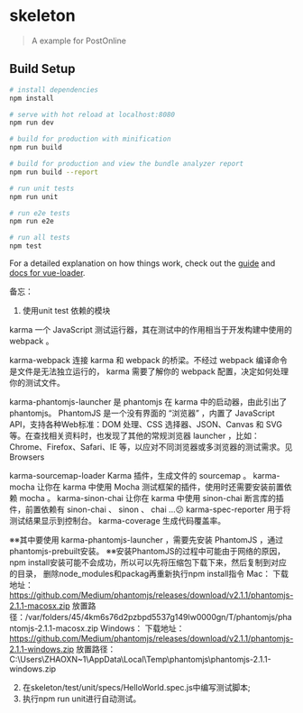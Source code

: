 # skeleton

> A example for PostOnline

## Build Setup

``` bash
# install dependencies
npm install

# serve with hot reload at localhost:8080
npm run dev

# build for production with minification
npm run build

# build for production and view the bundle analyzer report
npm run build --report

# run unit tests
npm run unit

# run e2e tests
npm run e2e

# run all tests
npm test
```

For a detailed explanation on how things work, check out the [guide](http://vuejs-templates.github.io/webpack/) and [docs for vue-loader](http://vuejs.github.io/vue-loader).

备忘：
1. 使用unit test 依赖的模块

karma 一个 JavaScript 测试运行器，其在测试中的作用相当于开发构建中使用的 webpack 。

karma-webpack 连接 karma 和 webpack 的桥梁。不经过 webpack 编译命令是文件是无法独立运行的， karma 需要了解你的 webpack 配置，决定如何处理你的测试文件。

karma-phantomjs-launcher 是 phantomjs 在 karma 中的启动器，由此引出了 phantomjs。 PhantomJS 是一个没有界面的 “浏览器” ，内置了 JavaScript API，支持各种Web标准：DOM 处理、CSS 选择器、JSON、Canvas 和 SVG 等。在查找相关资料时，也发现了其他的常规浏览器 launcher ，比如：Chrome、Firefox、Safari、IE 等，以应对不同浏览器或多浏览器的测试需求。见 Browsers

karma-sourcemap-loader Karma 插件，生成文件的 sourcemap 。
karma-mocha 让你在 karma 中使用 Mocha 测试框架的插件，使用时还需要安装前置依赖 mocha 。
karma-sinon-chai 让你在 karma 中使用 sinon-chai 断言库的插件，前置依赖有 sinon-chai 、 sinon 、 chai …:confused:
karma-spec-reporter 用于将测试结果显示到控制台。
karma-coverage 生成代码覆盖率。

※※其中要使用 karma-phantomjs-launcher ，需要先安装 PhantomJS ，通过 phantomjs-prebuilt安装。
※※安装PhantomJS的过程中可能由于网络的原因，npm install安装可能不会成功，所以可以先将压缩包下载下来，然后复制到对应的目录，
删除node_modules和packag再重新执行npm install指令
Mac：
下载地址：https://github.com/Medium/phantomjs/releases/download/v2.1.1/phantomjs-2.1.1-macosx.zip
放置路径：/var/folders/45/4km6s76d2pzbpd5537g149lw0000gn/T/phantomjs/phantomjs-2.1.1-macosx.zip
Windows：
下载地址： https://github.com/Medium/phantomjs/releases/download/v2.1.1/phantomjs-2.1.1-windows.zip
放置路径：C:\Users\ZHAOXN~1\AppData\Local\Temp\phantomjs\phantomjs-2.1.1-windows.zip

2. 在skeleton/test/unit/specs/HelloWorld.spec.js中编写测试脚本;
3. 执行npm run unit进行自动测试。
